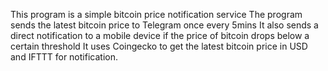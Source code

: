 This program is a simple bitcoin price notification service
The program sends the latest bitcoin price to Telegram once every 5mins
It also sends a direct notification to a mobile device if the price of bitcoin drops below a certain threshold
It uses Coingecko to get the latest bitcoin price in USD and IFTTT for notification.
